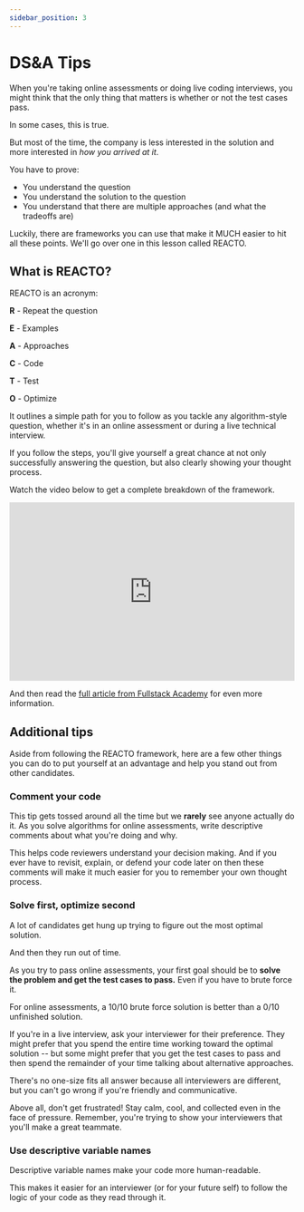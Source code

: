 ```yaml
---
sidebar_position: 3
---
```


# DS&A Tips

When you're taking online assessments or doing live coding interviews, you might think that the only thing that matters is whether or not the test cases pass.

In some cases, this is true.

But most of the time, the company is less interested in the solution and more interested in _how you arrived at it_.

You have to prove:

- You understand the question
- You understand the solution to the question
- You understand that there are multiple approaches (and what the tradeoffs are)

Luckily, there are frameworks you can use that make it MUCH easier to hit all these points. We'll go over one in this lesson called REACTO.

## What is REACTO?

REACTO is an acronym:

**R** - Repeat the question

**E** - Examples

**A** - Approaches

**C** - Code

**T** - Test

**O** - Optimize

It outlines a simple path for you to follow as you tackle any algorithm-style question, whether it's in an online assessment or during a live technical interview.

If you follow the steps, you'll give yourself a great chance at not only successfully answering the question, but also clearly showing your thought process.

Watch the video below to get a complete breakdown of the framework.

<iframe width="100%" height="315" src="https://www.youtube.com/embed/DIR_rxusO8Q" title="YouTube video player" frameborder="0" allow="accelerometer; autoplay; clipboard-write; encrypted-media; gyroscope; picture-in-picture" allowfullscreen></iframe>

And then read the [full article from Fullstack Academy](https://www.fullstackacademy.com/blog/whiteboard-coding-interviews-a-6-step-process-to-solve-any-problem) for even more information.

## Additional tips

Aside from following the REACTO framework, here are a few other things you can do to put yourself at an advantage and help you stand out from other candidates.

### Comment your code

This tip gets tossed around all the time but we **rarely** see anyone actually do it. As you solve algorithms for online assessments, write descriptive comments about what you're doing and why.

This helps code reviewers understand your decision making. And if you ever have to revisit, explain, or defend your code later on then these comments will make it much easier for you to remember your own thought process.

### Solve first, optimize second

A lot of candidates get hung up trying to figure out the most optimal solution.

And then they run out of time.

As you try to pass online assessments, your first goal should be to **solve the problem and get the test cases to pass.** Even if you have to brute force it.

For online assessments, a 10/10 brute force solution is better than a 0/10 unfinished solution.

If you're in a live interview, ask your interviewer for their preference. They might prefer that you spend the entire time working toward the optimal solution -- but some might prefer that you get the test cases to pass and then spend the remainder of your time talking about alternative approaches.

There's no one-size fits all answer because all interviewers are different, but you can't go wrong if you're friendly and communicative.

Above all, don't get frustrated! Stay calm, cool, and collected even in the face of pressure. Remember, you're trying to show your interviewers that you'll make a great teammate.

### Use descriptive variable names

Descriptive variable names make your code more human-readable.

This makes it easier for an interviewer (or for your future self) to follow the logic of your code as they read through it.
